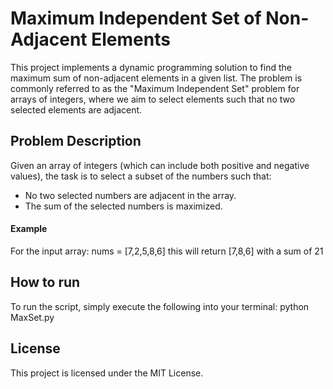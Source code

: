 # Maximum Independent Set of Non-Adjacent Elements
This project implements a dynamic programming solution to find the maximum sum of non-adjacent elements in a given list. The problem is commonly referred to as the "Maximum Independent Set" problem for arrays of integers, where we aim to select elements such that no two selected elements are adjacent.

## Problem Description
Given an array of integers (which can include both positive and negative values), the task is to select a subset of the numbers such that:
- No two selected numbers are adjacent in the array.
- The sum of the selected numbers is maximized.

#### Example
For the input array:
nums = [7,2,5,8,6]
this will return [7,8,6] with a sum of 21

## How to run
To run the script, simply execute the following into your terminal: python MaxSet.py 

## License
This project is licensed under the MIT License.
